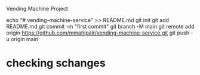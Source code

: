  Vending Machine Project
 
echo "# vending-machine-service" >> README.md
git init
git add README.md
git commit -m "first commit"
git branch -M main
git remote add origin https://github.com/mmahipalr/vending-machine-service.git
git push -u origin main

# checking schanges
